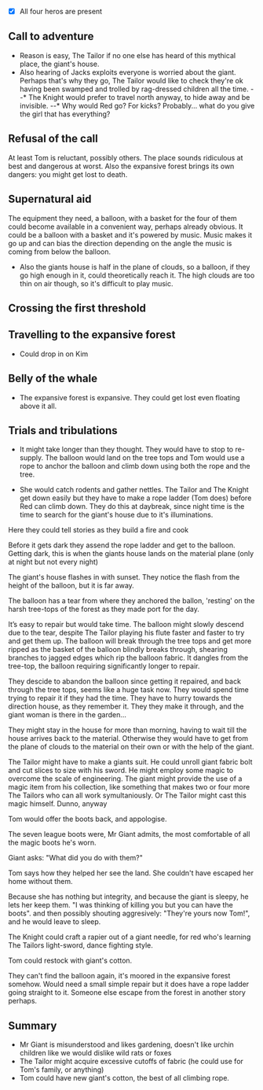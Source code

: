 - [x] All four heros are present

## Call to adventure
- Reason is easy, The Tailor if no one else has heard of this mythical place, the giant's house.
- Also hearing of Jacks exploits everyone is worried about the giant. Perhaps that's why they go, The Tailor would like to check they're ok having been swamped and trolled by rag-dressed children all the time.
--* The Knight would prefer to travel north anyway, to hide away and be invisible.
--* Why would Red go? For kicks? Probably... what do you give the girl that has everything?

## Refusal of the call
At least Tom is reluctant, possibly others. The place sounds ridiculous at best and dangerous at worst. Also the expansive forest brings its own dangers: you might get lost to death.

## Supernatural aid
The equipment they need, a balloon, with a basket for the four of them could become available in a convenient way, perhaps already obvious. It could be a balloon with a basket and it's powered by music. Music makes it go up and can bias the direction depending on the angle the music is coming from below the balloon.

- Also the giants house is half in the plane of clouds, so a balloon, if they go high enough in it, could theoretically reach it. The high clouds are too thin on air though, so it's difficult to play music.

## Crossing the first threshold
## Travelling to the expansive forest
- Could drop in on Kim

## Belly of the whale
- The expansive forest is expansive. They could get lost even floating above it all.

## Trials and tribulations
- It might take longer than they thought. They would have to stop to re-supply. The balloon would land on the tree tops and Tom would use a rope to anchor the balloon and climb down using both the rope and the tree.

- She would catch rodents and gather nettles. The Tailor and The Knight get down easily but they have to make a rope ladder (Tom does) before Red can climb down. They do this at daybreak, since night time is the time to search for the giant's house due to it's illuminations. 

Here they could tell stories as they build a fire and cook

Before it gets dark they assend the rope ladder and get to the balloon.
Getting dark, this is when the giants house lands on the material plane (only at night but not every night)

The giant's house flashes in with sunset. They notice the flash from the height of the balloon, but it is far away.

The balloon has a tear from where they anchored the ballon, 'resting' on the harsh tree-tops of the forest as they made port for the day. 

It’s easy to repair but would take time. The balloon might slowly descend due to the tear, despite The Tailor playing his flute faster and faster to try and get them up. The balloon will break through the tree tops and get more ripped as the basket of the balloon blindly breaks through, shearing branches to jagged edges which rip the balloon fabric. It dangles from the tree-top, the balloon requiring significantly longer to repair.

They descide to abandon the balloon since getting it repaired, and back through the tree tops, seems like a huge task now. They would spend time trying to repair it if they had the time. They have to hurry towards the direction house, as they remember it. They they make it through, and the giant woman is there in the garden...

They might stay in the house for more than morning, having to wait till the house arrives back to the material. Otherwise they would have to get from the plane of clouds to the material on their own or with the help of the giant. 

The Tailor might have to make a giants suit. He could unroll giant fabric bolt and cut slices to size with his sword. He might employ some magic to overcome the scale of engineering. The giant might provide the use of a magic item from his collection, like something that makes two or four more The Tailors who can all work symultaniously. Or The Tailor might cast this magic himself. Dunno, anyway

Tom would offer the boots back, and appologise. 

The seven league boots were, Mr Giant admits, the most comfortable of all the magic boots he's worn.

Giant asks: "What did you do with them?"

Tom says how they helped her see the land. She couldn't have escaped her home without them.

Because she has nothing but integrity, and because the giant is sleepy, he lets her keep them. "I was thinking of killing you but you can have the boots". and then possibly shouting aggresively: "They're yours now Tom!", and he would leave to sleep.

The Knight could craft a rapier out of a giant needle, for red who's learning The Tailors light-sword, dance fighting style.

Tom could restock with giant's cotton.

They can't find the balloon again, it's moored in the expansive forest somehow. Would need a small simple repair but it does have a rope ladder going straight to it. Someone else escape from the forest in another story perhaps.

## Summary
- Mr Giant is misunderstood and likes gardening, doesn't like urchin children like we would dislike wild rats or foxes
- The Tailor might acquire excessive cutoffs of fabric (he could use for Tom's family, or anything)
- Tom could have new giant's cotton, the best of all climbing rope.
